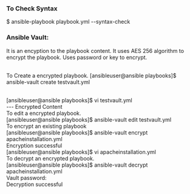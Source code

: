 ### To Check Syntax
$ ansible-playbook playbook.yml --syntax-check







### Ansible Vault:
It is an encyption to the playbook content. It uses AES 256 algorithm to encrypt the playbook.
Uses password or key to encrypt.

<br/>To Create a encrypted playbook.
[ansibleuser@ansible playbooks]$ ansible-vault create testvault.yml

<br/>
[ansibleuser@ansible playbooks]$ vi testvault.yml
<br/>
--- Encrypted Content
<br/>
To edit a encrypted playbook.
<br/>
[ansibleuser@ansible playbooks]$ ansible-vault edit testvault.yml

<br/>
To encrypt an existing playbook
<br/>
[ansibleuser@ansible playbooks]$ ansible-vault encrypt apacheinstallation.yml
<br/>
Encryption successful
<br/>
[ansibleuser@ansible playbooks]$ vi apacheinstallation.yml
<br/>
To decrypt an encrypted playbook.
<br/>
[ansibleuser@ansible playbooks]$ ansible-vault decrypt apacheinstallation.yml
<br/>
Vault password:
<br/>
Decryption successful

